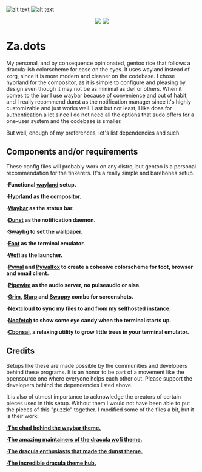 ![alt text](https://github.com/zazaserty/Za.dots/blob/main/atachments/rice.png)
![alt text](https://github.com/zazaserty/Za.dots/blob/main/atachments/ric3.png)

<div align="center">

![](https://img.shields.io/github/last-commit/zazaserty/Zadots?style=flat-square&logo=)
![](https://img.shields.io/github/stars/zazaserty/Zadots?style=flat-square&logo=)
  
<div align="left">
  
# Za.dots
My personal, and by consequence opinionated, gentoo rice that follows a dracula-ish colorscheme for ease on the eyes. It uses wayland instead of xorg, since it is more modern and cleaner on the codebase. I chose hyprland for the compositor, as it is simple to configure and pleasing by design even though it may not be as minimal as dwl or others. When it comes to the bar I use waybar because of convenience and out of habit, and I really recommend dunst as the notification manager since it's highly customizable and just works well. Last but not least, I like doas for authentication a lot since I do not need all the options that sudo offers for a one-user system and the codebase is smaller.

But well, enough of my preferences, let's list dependencies and such.

## Components and/or requirements
These config files will probably work on any distro, but gentoo is a personal recommendation for the tinkerers. It's a really simple and barebones setup.

**·Functional [wayland](https://wayland.freedesktop.org/) setup.**

**·[Hyprland](https://hyprland.org/) as the compositor.**

**·[Waybar](https://github.com/Alexays/Waybar) as the status bar.**

**·[Dunst](https://github.com/dunst-project/dunst) as the notification daemon.**

**·[Swaybg](https://github.com/swaywm/swaybg) to set the wallpaper.**

**·[Foot](https://github.com/r-c-f/foot) as the terminal emulator.**

**·[Wofi](https://hg.sr.ht/~scoopta/wofi) as the launcher.**

**·[Pywal](https://github.com/dylanaraps/pywal) and [Pywalfox](https://github.com/Frewacom/pywalfox) to create a cohesive colorscheme for foot, browser and email client.**

**·[Pipewire](https://pipewire.org/) as the audio server, no pulseaudio or alsa.**

**·[Grim](https://sr.ht/~emersion/grim/), [Slurp](https://github.com/emersion/slurp) and [Swappy](https://github.com/jtheoof/swappy) combo for screenshots.**

**·[Nextcloud](https://nextcloud.com/) to sync my files to and from my selfhosted instance.**

**·[Neofetch](https://github.com/dylanaraps/neofetch) to show some eye candy when the terminal starts up.**

**·[Cbonsai](https://gitlab.com/jallbrit/cbonsai), a relaxing utility to grow little trees in your terminal emulator.**

## Credits

Setups like these are made possible by the communities and developers behind these programs. It is an honor to be part of a movement like the opensource one where everyone helps each other out. Please support the developers behind the dependencies listed above.

It is also of utmost importance to acknowledge the creators of certain pieces used in this setup. Without them I would not have been able to put the pieces of this "puzzle" together. I modified some of the files a bit, but it is their work:

[**·The chad behind the waybar theme.**](https://github.com/coffebar/dotfiles)

[**·The amazing maintainers of the dracula wofi theme.**](https://github.com/dracula/wofi)

[**·The dracula enthusiasts that made the dunst theme.**](https://github.com/dracula/dunst)

[**·The incredible dracula theme hub.**](https://draculatheme.com)
